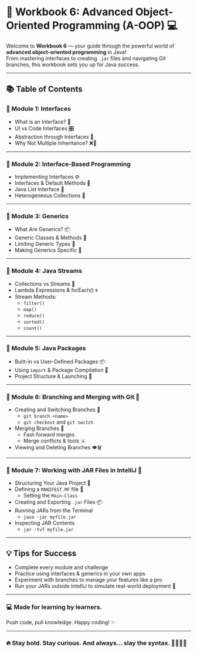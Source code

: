 # 🧠 Workbook 6: Advanced Object-Oriented Programming (A-OOP) 💻  

Welcome to **Workbook 6** — your guide through the powerful world of **advanced object-oriented programming** in Java!  
From mastering interfaces to creating `.jar` files and navigating Git branches, this workbook sets you up for Java success.

---

## 📚 Table of Contents

### 🔹 Module 1: Interfaces
- What is an Interface? 🤝  
- UI vs Code Interfaces 🎛️  
- Abstraction through Interfaces 🧊  
- Why Not Multiple Inheritance? ❌👑  

---

### 🔹 Module 2: Interface-Based Programming
- Implementing Interfaces ⚙️  
- Interfaces & Default Methods 🧩  
- Java List Interface 📃  
- Heterogeneous Collections 🧬  

---

### 🔹 Module 3: Generics
- What Are Generics? 📦  
- Generic Classes & Methods 🧪  
- Limiting Generic Types 🚫  
- Making Generics Specific 🎯  

---

### 🔹 Module 4: Java Streams
- Collections vs Streams 🔄  
- Lambda Expressions & forEach() 🌀  
- Stream Methods:  
  - `filter()`  
  - `map()`  
  - `reduce()`  
  - `sorted()`  
  - `count()`  

---

### 🔹 Module 5: Java Packages
- Built-in vs User-Defined Packages 📦  
- Using `import` & Package Compilation 🔧  
- Project Structure & Launching 🏁  

---

### 🔹 Module 6: Branching and Merging with Git 🌿
- Creating and Switching Branches 🔄  
  - `git branch <name>`  
  - `git checkout` and `git switch`  
- Merging Branches 🤝  
  - Fast-forward merges  
  - Merge conflicts & tools ⚔️  
- Viewing and Deleting Branches 👁️🗑️  

---

### 🔹 Module 7: Working with JAR Files in IntelliJ 💼
- Structuring Your Java Project 📁  
- Defining a `MANIFEST.MF` file 🧾  
  - Setting the `Main-Class`  
- Creating and Exporting `.jar` Files 📦  
- Running JARs from the Terminal  
  - `java -jar myfile.jar`  
- Inspecting JAR Contents  
  - `jar -tvf myfile.jar`  

---

## 💡 Tips for Success
- Complete every module and challenge  
- Practice using interfaces & generics in your own apps  
- Experiment with branches to manage your features like a pro  
- Run your JARs outside IntelliJ to simulate real-world deployment 🚀

---

### 💻 Made for learning by learners.  
Push code, pull knowledge. Happy coding! ✨ 

---

### 🔥 Stay bold. Stay curious. And always… slay the syntax. 💅👩‍💻🚀
